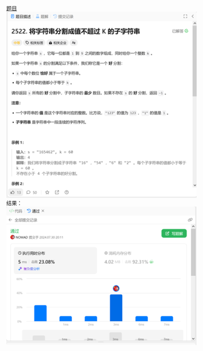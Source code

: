 [题目](https://leetcode.cn/problems/partition-string-into-substrings-with-values-at-most-k/description/)
![pic](img.png)
结果：
![pic](result.png)